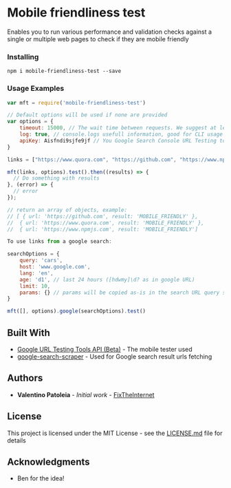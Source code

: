 # Mobile friendliness test

Enables you to run various performance and validation checks against a single or multiple web pages to check if they are mobile friendly

### Installing

```
npm i mobile-friendliness-test --save
```

### Usage Examples

```js
var mft = require('mobile-friendliness-test')

// Default options will be used if none are provided
var options = {
    timeout: 15000, // The wait time between requests. We suggest at leat 20s to avoid code 429 error
    log: true, // console.logs usefull information, good for CLI usage
    apiKey: Aisfndi9sjfe9jf // You Google Search Console URL Testing tool API KEY - for more info -> https://developers.google.com/webmaster-tools/search-console-api/v1/configure
}

links = ["https://www.quora.com", "https://github.com", "https://www.npmjs.com"]

mft(links, options).test().then((results) => {
  // Do something with results
}, (error) => {
  // error
});

// return an array of objects, example:
// [ { url: 'https://github.com', result: 'MOBILE_FRIENDLY' },
//  { url: 'https://www.quora.com', result: 'MOBILE_FRIENDLY' },
//  { url: 'https://www.npmjs.com', result: 'MOBILE_FRIENDLY']

To use links from a google search:

searchOptions = {
    query: 'cars',
    host: 'www.google.com',
    lang: 'en',
    age: 'd1', // last 24 hours ([hdwmy]\d? as in google URL)
    limit: 10,
    params: {} // params will be copied as-is in the search URL query string
}

mft([], options).google(searchOptions).test()

```



## Built With

* [Google URL Testing Tools API (Beta)](https://developers.google.com/webmaster-tools/search-console-api/) - The mobile tester used
* [google-search-scraper](https://www.npmjs.com/package/google-search-scraper) - Used for Google search result urls fetching

## Authors

* **Valentino Patoleia** - *Initial work* - [FixTheInternet](https://github.com/FixTheInternet)


## License

This project is licensed under the MIT License - see the [LICENSE.md](LICENSE.md) file for details

## Acknowledgments

* Ben for the idea!

